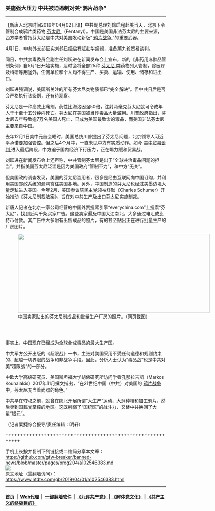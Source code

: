 ### 美施强大压力 中共被迫遏制对美“鸦片战争”
------------------------

<div class="post_content" itemprop="articleBody">
 <p>
  【新唐人北京时间2019年04月02日讯】中共副总理刘鹤启程赴美当天，北京下令管制合成鸦片类药物
  <a href="https://www.ntdtv.com/gb/芬太尼.htm">
   芬太尼
  </a>
  （Fentanyl）。中国是美国非法芬太尼的主要来源，西方学者曾指芬太尼是中共对美国发动新版“
  <a href="https://www.ntdtv.com/gb/鸦片战争.htm">
   鸦片战争
  </a>
  ”的重要武器。
 </p>
 <p>
  4月1日，中共外交部证实刘鹤已经启程赶赴华盛顿，准备第九轮贸易谈判。
 </p>
 <p>
  同日，中共禁毒委员会副主任刘跃进在新闻发布会上宣布，新的《非药用麻醉品管制条例》自5月1日开始实施，届时会将全部25种
  <a href="https://www.ntdtv.com/gb/芬太尼.htm">
   芬太尼
  </a>
  类药物列入管制，除医疗及科研等用途外，任何单位和个人均不得生产、买卖、运输、使用、储存和进出口。
 </p>
 <p>
  刘跃进强调说，美国所关注的所有芬太尼类物质都已“完全解决”。但中共日后是否会严格执行该条例，还有待观察。
 </p>
 <p>
  芬太尼是一种高效止痛剂，药性比海洛因强50倍，注射两毫克芬太尼就可令成年人于十至十五分钟内死亡。芬太尼在美国被当作毒品大量滥用。川普政府指出，芬太尼去年导致逾7万名美国人死亡，已成为美国最致命的毒品，而美国非法芬太尼主要来自中国。
 </p>
 <p>
  去年12月1日美中元首会晤时，美国总统川普提出了芬太尼问题，北京领导人习近平承诺要加强管控。但之后4个月中，一直未见中方有实质动作。如今
  <a href="https://www.ntdtv.com/gb/34765.htm">
   美中贸易谈判
  </a>
  进入最后阶段，中方迫于国内经济下行压力，正在竭力缓和贸易战。
 </p>
 <p>
  刘跃进在新闻发布会上还声称，中共管制芬太尼是出于“全球共治毒品问题的担当”，并指美国芬太尼泛滥是因为美国政府“管制不力”，和中方“无关”。
 </p>
 <p>
  但美国政府调查发现，美国的芬太尼滥用者，很多是经由互联网向中国订购，并利用美国邮政系统的漏洞寄往美国各地。另外，中国制造的芬太尼也经过美墨边境大量走私进入美国。今年2月，美国参议院民主党领袖舒默（Charles Schumer）开始推动《芬太尼制裁法案》，旨在对中共生产及出口芬太尼实施制裁。
 </p>
 <p>
  新唐人记者在北京一家公司经营的中国外贸搜索引擎“everychina.com”上搜索“芬太尼”，找到近两千条买家广告。这些卖家遍及中国大江南北，大多通过电汇或比特币付款。其广告中大多附有出售成品的照片，有的甚至贴出正在进行批量生产的厂房图片。
 </p>
 <figure class="wp-caption aligncenter" id="attachment_102509509" style="width: 600px">
  <img alt="" class="size-medium wp-image-102509509" height="248" src="https://www.ntdtv.com/assets/uploads/2019/02/8926884f9ec00a25a4e755ed7ac4d883-600x248.jpg" width="600">
   <br/><figcaption class="wp-caption-text">
    中国卖家贴出的芬太尼制成品和批量生产厂房的照片。（网页截图）
   </figcaption><br/>
  </img>
 </figure><br/>
 <p>
  事实上，中国现在已经成为全球合成毒品的最大生产国。
 </p>
 <p>
  中共军方公开出版的《超限战》一书，主张对美国采用不受任何道德和规则约束的、超越一切界限的战争和非战争手段。因此，分析人士认为“毒品战”也是中共对美“超限战”的一部分。
 </p>
 <p>
  中欧大学高级研究员、美国斯坦福大学胡佛研究所访问学者孔那拉吉斯（Markos Kounalakis）2017年11月撰文指出，“在21世纪中国（中共）对美国的
  <a href="https://www.ntdtv.com/gb/鸦片战争.htm">
   鸦片战争
  </a>
  中，芬太尼充当着武器的角色。”
 </p>
 <p>
  中共早在夺权之前，就曾在陕北开展所谓“大生产”运动，大肆种植和加工鸦片，然后卖到国民党掌控的地区。这既削弱了“国统区”的战斗力，又替中共换回了大量“银元”。
 </p>
 <p>
  （记者栗捷综合报导/责任编辑：明轩）
 </p>
 <div class="single_ad">
 </div>
</div>

+++++++++++++++++++++++++++++++++++++++++++++++++++++++++++<br/><br/>
手机上长按并复制下列链接或二维码分享本文章：<br/>
https://github.com/gfw-breaker/banned-news/blob/master/pages/prog204/a102546383.md <br/>
<a href='https://github.com/gfw-breaker/banned-news/blob/master/pages/prog204/a102546383.md'><img src='https://github.com/gfw-breaker/banned-news/blob/master/pages/prog204/a102546383.md.png'/></a> <br/>
原文地址（需翻墙访问）：https://www.ntdtv.com/gb/2019/04/01/a102546383.html


------------------------
#### [首页](https://github.com/gfw-breaker/banned-news/blob/master/README.md) &nbsp;|&nbsp; [Web代理](https://github.com/labour-camp/helloworld) &nbsp;|&nbsp; [一键翻墙软件](https://github.com/gfw-breaker/nogfw/blob/master/README.md) &nbsp;| [《九评共产党》](https://github.com/gfw-breaker/9ping.md/blob/master/README.md#九评之一评共产党是什么) | [《解体党文化》](https://github.com/gfw-breaker/jtdwh.md/blob/master/README.md) | [《共产主义的终极目的》](https://github.com/gfw-breaker/gczydzjmd.md/blob/master/README.md)

